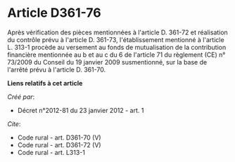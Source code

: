 # Article D361-76

Après vérification des pièces mentionnées à l'article D. 361-72 et réalisation du contrôle prévu à l'article D. 361-73,
l'établissement mentionné à l'article L. 313-1 procède au versement au fonds de mutualisation de la contribution financière
mentionnée au b et au c du 6 de l'article 71 du règlement (CE) n° 73/2009 du Conseil du 19 janvier 2009 susmentionné, sur la
base de l'arrêté prévu à l'article D. 361-70.

**Liens relatifs à cet article**

_Créé par_:

  - Décret n°2012-81 du 23 janvier 2012 - art. 1

_Cite_:

  - Code rural - art. D361-70 (V)
  - Code rural - art. D361-72 (V)
  - Code rural - art. L313-1

